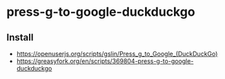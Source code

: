 # press-g-to-google-duckduckgo

## Install

* https://openuserjs.org/scripts/gslin/Press_g_to_Google_(DuckDuckGo)
* https://greasyfork.org/en/scripts/369804-press-g-to-google-duckduckgo
